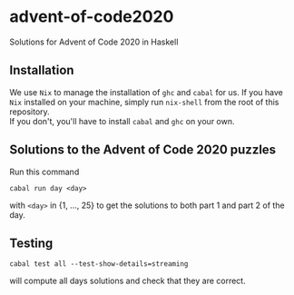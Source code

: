 # advent-of-code2020

Solutions for Advent of Code 2020 in Haskell

## Installation

We use `Nix` to manage the installation of `ghc` and `cabal` for us.
If you have `Nix` installed on your machine, simply run `nix-shell` from the root of this repository.  
If you don't, you'll have to install `cabal` and `ghc` on your own.

## Solutions to the Advent of Code 2020 puzzles

Run this command

```
cabal run day <day>
```

with `<day>` in {1, ..., 25} to get the solutions to
both part 1 and part 2 of the day.

## Testing

```
cabal test all --test-show-details=streaming
```

will compute all days solutions and check that they are correct.
